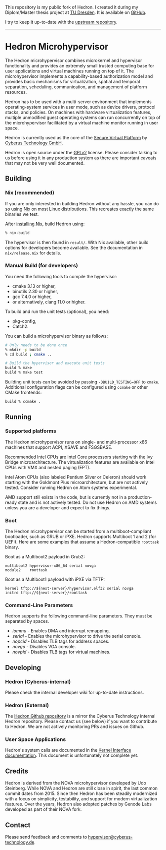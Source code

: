 This repository is my public fork of Hedron. I created it during my Diplom/Master thesis project
at [TU Dresden](https://tu-dresden.de/). It is available on [GitHub](<https://github.com/phip1611/hedron>).

I try to keep it up-to-date with the [upstream repository](https://github.com/cyberus-technology/hedron).

---

# Hedron Microhypervisor

The Hedron microhypervisor combines microkernel and hypervisor functionality
and provides an extremely small trusted computing base for user applications
and virtual machines running on top of it. The microhypervisor implements a
capability-based authorization model and provides basic mechanisms for
virtualization, spatial and temporal separation, scheduling, communication,
and management of platform resources.

Hedron has to be used with a multi-server environment that implements
operating-system services in user mode, such as device drivers,
protocol stacks, and policies. On machines with hardware
virtualization features, multiple unmodified guest operating systems
can run concurrently on top of the microhypervisor facilitated by a
virtual machine monitor running in user space.

Hedron is currently used as the core of the [Secure Virtual
Platform](https://www.cyberus-technology.de/products/svp.html) by
[Cyberus Technology GmbH](https://www.cyberus-technology.de/).

Hedron is open source under the [GPLv2](./LICENSE) license. Please
consider talking to us before using it in any production system as
there are important caveats that may not be very well documented.

## Building

### Nix (recommended)

If you are only interested in building Hedron without any hassle, you
can do so using [Nix](https://nixos.org/) on most Linux
distributions. This recreates exactly the same binaries we test.

After [installing Nix](https://nixos.org/download.html), build Hedron
using:

```sh
% nix-build
```

The hypervisor is then found in `result/`. With Nix available, other
build options for developers become available. See the documentation
in `nix/release.nix` for details.

### Manual Build (for developers)

You need the following tools to compile the hypervisor:

- cmake 3.13 or higher,
- binutils 2.30 or higher,
- gcc 7.4.0 or higher,
- or alternatively, clang 11.0 or higher.

To build and run the unit tests (optional), you need:

- pkg-config,
- Catch2.

You can build a microhypervisor binary as follows:

```sh
# Only needs to be done once
% mkdir -p build
% cd build ; cmake ..

# Build the hypervisor and execute unit tests
build % make
build % make test
```

Building unit tests can be avoided by passing `-DBUILD_TESTING=OFF` to
`cmake`. Additional configuration flags can be configured using
`ccmake` or other CMake frontends:

```sh
build % ccmake .
```

## Running

### Supported platforms

The Hedron microhypervisor runs on single- and multi-processor x86
machines that support ACPI, XSAVE and FSGSBASE.

Recommended Intel CPUs are Intel Core processors starting with the Ivy
Bridge microarchitecture. The virtualization features are available on
Intel CPUs with VMX and nested paging (EPT).

Intel Atom CPUs (also labeled Pentium Silver or Celeron) should work
starting with the Goldmont Plus microarchitecture, but are not
actively tested. Consider running Hedron on Atom systems experimental.

AMD support still exists in the code, but is currently not in a
production-ready state and is not actively tested. Do not use Hedron
on AMD systems unless you are a developer and expect to fix things.

### Boot

The Hedron microhypervisor can be started from a multiboot-compliant
bootloader, such as GRUB or iPXE. Hedron supports Multiboot 1 and 2
(for UEFI). Here are some examples that assume a Hedron-compatible
`roottask` binary.

Boot as a Multiboot2 payload in Grub2:

```
multiboot2 hypervisor-x86_64 serial novga
module2    roottask
```

Boot as a Multiboot1 payload with iPXE via TFTP:

```
kernel tftp://${next-server}/hypervisor.elf32 serial novga
initrd tftp://${next-server}/roottask
```

### Command-Line Parameters

Hedron supports the following command-line parameters. They must be
separated by spaces.

- *iommu*	- Enables DMA and interrupt remapping.
- *serial*	- Enables the microhypervisor to drive the serial console.
- *nopcid*	- Disables TLB tags for address spaces.
- *novga*  	- Disables VGA console.
- *novpid* 	- Disables TLB tags for virtual machines.

## Developing

### Hedron (Cyberus-internal)

Please check the internal developer wiki for up-to-date instructions.

### Hedron (External)

The [Hedron Github
 repository](https://github.com/cyberus-technology/hedron/) is a
 mirror the Cyberus Technology internal Hedron repository. Please
 contact us (see below) if you want to contribute to Hedron. We are
 not actively monitoring PRs and issues on Github.

### User Space Applications

Hedron's system calls are documented in the [Kernel Interface
documentation](./doc/kernel-interface.md). This document is
unfortunately not complete yet.

## Credits

Hedron is derived from the NOVA microhypervisor developed by Udo
Steinberg. While NOVA and Hedron are still close in spirit, the last
common commit dates from 2015. Since then Hedron has been steadily
modernized with a focus on simplicity, testability, and support for
modern virtualization features. Over the years, Hedron also adopted
patches by Genode Labs developed as part of their NOVA fork.

## Contact

Please send feedback and comments to hypervisor@cyberus-technology.de.
